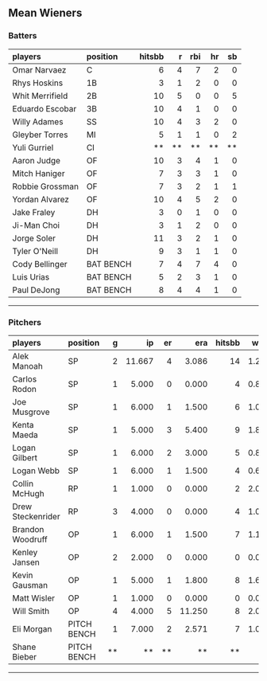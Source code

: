 ## Mean Wieners

### Batters

 
|players         |position  | hitsbb|  r| rbi| hr| sb| 
|:---------------|:---------|------:|--:|---:|--:|--:| 
|Omar Narvaez    |C         |      6|  4|   7|  2|  0| 
|Rhys Hoskins    |1B        |      3|  1|   2|  0|  0| 
|Whit Merrifield |2B        |     10|  5|   0|  0|  5| 
|Eduardo Escobar |3B        |     10|  4|   1|  0|  0| 
|Willy Adames    |SS        |     10|  4|   3|  2|  0| 
|Gleyber Torres  |MI        |      5|  1|   1|  0|  2| 
|Yuli Gurriel    |CI        |     **| **|  **| **| **| 
|Aaron Judge     |OF        |     10|  3|   4|  1|  0| 
|Mitch Haniger   |OF        |      7|  3|   3|  1|  0| 
|Robbie Grossman |OF        |      7|  3|   2|  1|  1| 
|Yordan Alvarez  |OF        |     10|  4|   5|  2|  0| 
|Jake Fraley     |DH        |      3|  0|   1|  0|  0| 
|Ji-Man Choi     |DH        |      3|  1|   2|  0|  0| 
|Jorge Soler     |DH        |     11|  3|   2|  1|  0| 
|Tyler O'Neill   |DH        |      9|  3|   1|  1|  0| 
|Cody Bellinger  |BAT BENCH |      7|  4|   7|  4|  0| 
|Luis Urias      |BAT BENCH |      5|  2|   3|  1|  0| 
|Paul DeJong     |BAT BENCH |      8|  4|   4|  1|  0| 

* * *

### Pitchers

 
|players           |position    |  g|     ip| er|    era| hitsbb|  whip| so|  w| sv| 
|:-----------------|:-----------|--:|------:|--:|------:|------:|-----:|--:|--:|--:| 
|Alek Manoah       |SP          |  2| 11.667|  4|  3.086|     14| 1.200| 15|  2|  0| 
|Carlos Rodon      |SP          |  1|  5.000|  0|  0.000|      4| 0.800| 11|  1|  0| 
|Joe Musgrove      |SP          |  1|  6.000|  1|  1.500|      6| 1.000|  8|  1|  0| 
|Kenta Maeda       |SP          |  1|  5.000|  3|  5.400|      9| 1.800|  5|  1|  0| 
|Logan Gilbert     |SP          |  1|  6.000|  2|  3.000|      5| 0.833|  5|  0|  0| 
|Logan Webb        |SP          |  1|  6.000|  1|  1.500|      4| 0.667|  9|  0|  0| 
|Collin McHugh     |RP          |  1|  1.000|  0|  0.000|      2| 2.000|  2|  0|  0| 
|Drew Steckenrider |RP          |  3|  4.000|  0|  0.000|      4| 1.000|  3|  1|  1| 
|Brandon Woodruff  |OP          |  1|  6.000|  1|  1.500|      7| 1.167|  8|  0|  0| 
|Kenley Jansen     |OP          |  2|  2.000|  0|  0.000|      0| 0.000|  3|  0|  1| 
|Kevin Gausman     |OP          |  1|  5.000|  1|  1.800|      8| 1.600|  5|  1|  0| 
|Matt Wisler       |OP          |  1|  1.000|  0|  0.000|      0| 0.000|  1|  0|  0| 
|Will Smith        |OP          |  4|  4.000|  5| 11.250|      8| 2.000|  2|  0|  1| 
|Eli Morgan        |PITCH BENCH |  1|  7.000|  2|  2.571|      7| 1.000|  3|  0|  0| 
|Shane Bieber      |PITCH BENCH | **|     **| **|     **|     **|    **| **| **| **| 


* * *


